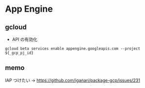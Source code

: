 # App Engine

## gcloud

+ API の有効化

```
gcloud beta services enable appengine.googleapis.com --project ${_gcp_pj_id}
```

## memo

IAP つけたい -> https://github.com/iganari/package-gcp/issues/231
